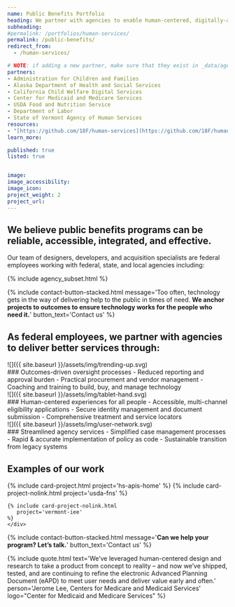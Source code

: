 ```yaml
---
name: Public Benefits Portfolio
heading: We partner with agencies to enable human-centered, digitally-assisted public benefits programs.
subheading:
#permalink: /portfolios/human-services/
permalink: /public-benefits/
redirect_from:
  - /human-services/

# NOTE: if adding a new partner, make sure that they exist in _data/agencies.yml
partners:
- Administration for Children and Families
- Alaska Department of Health and Social Services
- California Child Welfare Digital Services
- Center for Medicaid and Medicare Services
- USDA Food and Nutrition Service
- Department of Labor
- State of Vermont Agency of Human Services
resources:
- "[https://github.com/18F/human-services](https://github.com/18F/human-services)"
learn_more:

published: true
listed: true


image:
image_accessibility:
image_icon:
project_weight: 2
project_url:
---
```

<section class="grid-container usa-section" markdown="1">

## We believe public benefits programs can be reliable, accessible, integrated, and effective.

Our team of designers, developers, and acquisition specialists are federal employees working with federal, state, and local agencies including:

{% include agency_subset.html %}

</section>

{% include contact-button-stacked.html message='<span class="normal-text white-text">Too often, technology gets in the way of delivering help to the public in times of need. <b>We anchor projects to outcomes to ensure technology works for the people who need it.</b></span>' button_text='Contact us' %}

<section class="grid-container usa-section padding-top-5" markdown="1">

## As federal employees, we partner with agencies to deliver better services through:

<div class="grid-container padding-bottom-3 portfolio-highlights">
<div class="grid-row">
<div class="tablet:grid-col-2" markdown="1">
![]({{ site.baseurl }}/assets/img/trending-up.svg)
</div>
<div class="tablet:grid-col-10" markdown="1">
### Outcomes-driven oversight processes
- Reduced reporting and approval burden
- Practical procurement and vendor management
- Coaching and training to build, buy, and manage technology
</div>
</div>
</div>

<div class="grid-container padding-bottom-3 portfolio-highlights">
<div class="grid-row">
<div class="tablet:grid-col-2" markdown="1">
![]({{ site.baseurl }}/assets/img/tablet-hand.svg)
</div>
<div class="tablet:grid-col-10" markdown="1">
### Human-centered experiences for all people
- Accessible, multi-channel eligibility applications
- Secure identity management and document submission
- Comprehensive treatment and service locators
</div>
</div>
</div>


<div class="grid-container padding-bottom-3 portfolio-highlights">
<div class="grid-row">
<div class="tablet:grid-col-2" markdown="1">
![]({{ site.baseurl }}/assets/img/user-network.svg)
</div>
<div class="tablet:grid-col-10" markdown="1">
### Streamlined agency services
- Simplified case management processes
- Rapid & accurate implementation of policy as code
- Sustainable transition from legacy systems
</div>
</div>
</div>

</section>

<section class="usa-section background-gray">
  <section class="grid-container usa-section">
    <h2>Examples of our work</h2>
    <div class="grid-row grid-gap">
    {% include card-project.html
       project='hs-apis-home'
    %}
    {% include card-project-nolink.html
       project='usda-fns'
    %}

    {% include card-project-nolink.html
       project='vermont-iee'
    %}
    </div>
  </section>
</section>

{% include contact-button-stacked.html message='<b class="white-text">Can we help your program? Let’s talk.</b>' button_text='Contact us' %}

<section class="grid-container usa-section">
{% include quote.html text='We’ve leveraged human-centered design and research to take a product from concept to reality – and now we’ve shipped, tested, and are continuing to refine the electronic Advanced Planning Document (eAPD) to meet user needs and deliver value early and often.' person='Jerome Lee, Centers for Medicare and Medicaid Services' logo="Center for Medicaid and Medicare Services" %}
</section>
